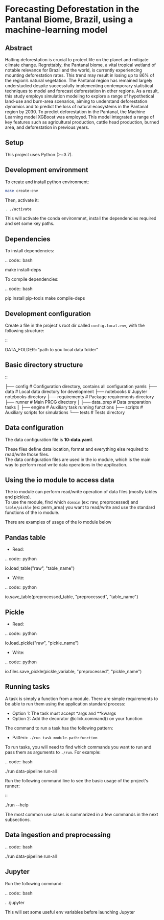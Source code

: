 # Forecasting Deforestation in the Pantanal Biome, Brazil, using a machine-learning model

Abstract
--------

Halting deforestation is crucial to protect life on the planet and mitigate climate change. Regrettably, the Pantanal biome, a vital tropical wetland of notable relevance for Brazil and the world, is currently experiencing mounting deforestation rates. This trend may result in losing up to 86\% of the region’s natural vegetation. The Pantanal region has remained largely understudied despite successfully implementing contemporary statistical techniques to model and forecast deforestation in other regions. As a result, this study employs simulation modeling to explore a range of hypothetical land-use and burn-area scenarios, aiming to understand deforestation dynamics and to predict the loss of natural ecosystems in the Pantanal region by 2030. To predict deforestation in the Pantanal, the Machine Learning model XGBoost was employed. This model integrated a range of key features such as agricultural production, cattle head production, burned area, and deforestation in previous years.

Setup
-----

This project uses Python (>=3.7).

Development environment
-----------------------

To create and install python environment:

```bash
make create-env
```

Then, activate it: 

```bash
. ./activate
```

This will activate the conda environmnet, install the dependencies required and set some key paths. 

Dependencies
------------

To install dependencies:

.. code:: bash

   make install-deps


To compile dependencies:

.. code:: bash

  pip install pip-tools
  make compile-deps


Development configuration
--------------------------

Create a file in the project's root dir called ``config.local.env``,
with the following structure:

::


   DATA_FOLDER="path to you local data folder"


Basic directory structure
------------------------------

:: 

   ├── config                 # Configuration directory, contains all configuration yamls
   ├── data                   # Local data directory for development
   ├── notebooks              # Jupyter notebooks directory
   ├── requirements           # Package requirements directory
   ├── runner                 # Main PROG directory
   │   ├── data_prep          # Data preparation tasks
   │   ├── engine             # Auxiliary task running functions
   ├── scripts                # Auxiliary scripts for simulations
   └── tests                  # Tests directory


Data configuration
------------------

The data configuration file is **10-data.yaml**.

These files define data location, format and everything else required to read/write those files.  
The data configuration files are used in the io module, which is the main way to perform read write data operations in the application.

Using the io module to access data
------------------------------------

The io module can perform read/write operation of data files (mostly tables and pickles).  
To use the module, find which `domain` (ex: raw, preprocessed) and `table/pickle` (ex: perm_area) you want to read/write and use the standard functions of the io module.

There are examples of usage of the io module below

Pandas table
------------

* Read:

.. code:: python

   io.load_table("raw", "table_name")


* Write:

.. code:: python

   io.save_table(preprocessed_table, "preprocessed", "table_name")


Pickle
------

* Read:

.. code:: python

   io.load_pickle("raw", "pickle_name")


* Write:

.. code:: python

   io.files.save_pickle(pickle_variable, "preprocessed", "pickle_name")


Running tasks
--------------

A task is simply a function from a module. There are simple requirements
to be able to run them using the application standard process:

- Option 1: The task must accept \*args and \**kwargs
- Option 2: Add the decorator @click.command() on your function

The command to run a task has the following pattern:

- Pattern: `./run task module.path:function`

To run tasks, you will need to find which commands you want to run and
pass them as arguments to ``./run``. For example:

.. code:: bash

   ./run data-pipeline run-all

Run the following command line to see the basic usage of the project's
runner:

::

   ./run --help

The most common use cases is summarized in a few commands in the next subsections.

Data ingestion and preprocessing
--------------------------------

.. code:: bash

   ./run data-pipeline run-all

Jupyter
---------

Run the following command:

.. code:: bash

   . ./jupyter

This will set some useful env variables before launching Jupyter

